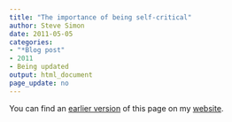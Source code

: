 ```yaml
---
title: "The importance of being self-critical"
author: Steve Simon
date: 2011-05-05
categories:
- "*Blog post"
- 2011
- Being updated
output: html_document
page_update: no
---
```


You can find an [earlier version][sim1] of this page on my [website][sim2].

[sim1]: http://www.pmean.com/11/SelfCritical.html
[sim2]: http://www.pmean.com
